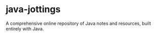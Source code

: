 # java-jottings
A comprehensive online repository of Java notes and resources, built entirely with Java.

